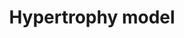 ---
annotations:
- type: Disease Ontology
  value: heart disease
- type: Pathway Ontology
  value: hypertrophic cardiomyopathy pathway
authors:
- MaintBot
- Mkutmon
- Jmelius
- Eweitz
description: ''
last-edited: 2021-05-21
organisms:
- Bos taurus
redirect_from:
- /index.php/Pathway:WP982
- /instance/WP982
schema-jsonld:
- '@context': https://schema.org/
  '@id': https://wikipathways.github.io/pathways/WP982.html
  '@type': Dataset
  creator:
    '@type': Organization
    name: WikiPathways
  description: ''
  keywords:
  - JUND
  - MINOR
  - IL1A
  - IL18
  - '?'
  - IL1R1
  - IFNG
  - ZEB1
  - HBEGF
  - EIF4E
  - CYR61
  - NR4A3
  - ATF3
  - MYOG
  - DUSP14
  - MSTN
  - ADAM10
  - VEGFA
  - WDR1
  - ANKRD1
  - EIF4EBP1
  - IFRD1
  license: CC0
  name: Hypertrophy model
seo: CreativeWork
title: Hypertrophy model
wpid: WP982
---